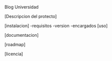 Blog Universidad

[Descripcion del protecto]


[instalacion]
-requisitos
-version
-encargados
[uso]


[documentacion]

[roadmap]

[licencia]
